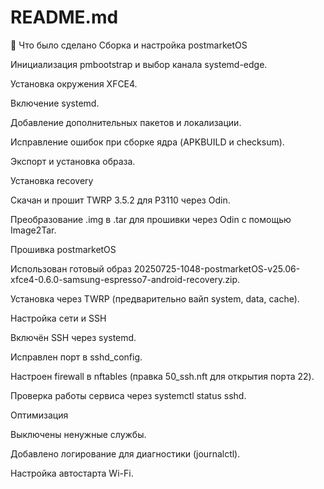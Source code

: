 # README.md

🔧 Что было сделано
Сборка и настройка postmarketOS

Инициализация pmbootstrap и выбор канала systemd-edge.

Установка окружения XFCE4.

Включение systemd.

Добавление дополнительных пакетов и локализации.

Исправление ошибок при сборке ядра (APKBUILD и checksum).

Экспорт и установка образа.

Установка recovery

Скачан и прошит TWRP 3.5.2 для P3110 через Odin.

Преобразование .img в .tar для прошивки через Odin с помощью Image2Tar.

Прошивка postmarketOS

Использован готовый образ 20250725-1048-postmarketOS-v25.06-xfce4-0.6.0-samsung-espresso7-android-recovery.zip.

Установка через TWRP (предварительно вайп system, data, cache).

Настройка сети и SSH

Включён SSH через systemd.

Исправлен порт в sshd_config.

Настроен firewall в nftables (правка 50_ssh.nft для открытия порта 22).

Проверка работы сервиса через systemctl status sshd.

Оптимизация

Выключены ненужные службы.

Добавлено логирование для диагностики (journalctl).

Настройка автостарта Wi-Fi.
